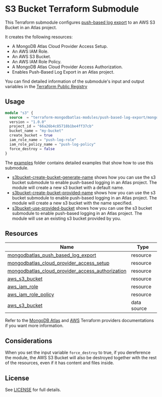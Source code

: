 # S3 Bucket Terraform Submodule

This Terraform submodule configures [push-based log export](https://www.mongodb.com/docs/atlas/push-logs/) to an AWS S3 Bucket in an Atlas project. 

It creates the following resources:

- A MongoDB Atlas Cloud Provider Access Setup.
- An AWS IAM Role.
- An AWS S3 Bucket.
- An AWS IAM Role Policy.
- A MongoDB Atlas Cloud Provider Access Authorization.
- Enables Push-Based Log Export in an Atlas project.

You can find detailed information of the submodule's input and output variables in the [Terraform Public Registry]()

## Usage 

```terraform
module "s3" {
  source  = "terraform-mongodbatlas-modules/push-based-log-export/mongodbatlas//modules/s3_bucket"
  version = "1.0.0"
  project_id = "66a26b4c85718b1be4ff37cb"
  bucket_name = "my-bucket"
  create_bucket = true
  iam_role_name = "push-log-role"
  iam_role_policy_name = "push-log-policy"
  force_destroy = false
}
```

The [examples](https://github.com/terraform-mongodbatlas-modules/terraform-mongodbatlas-push-based-log-export/tree/main/examples) folder contains detailed examples that show how to use this submodule.

- [s3bucket-create-bucket-generate-name](https://github.com/terraform-mongodbatlas-modules/terraform-mongodbatlas-push-based-log-export/tree/main/examples/s3bucket-create-bucket-generate-name) shows how you can use the s3 bucket submodule to enable push-based logging in an Atlas project. The module will create a new s3 bucket with a default name.
- [s3bucket-create-bucket-provided-name](https://github.com/terraform-mongodbatlas-modules/terraform-mongodbatlas-push-based-log-export/tree/main/examples/s3bucket-create-bucket-provided-name) shows how you can use the s3 bucket submodule to enable push-based logging in an Atlas project. The module will create a new s3 bucket with the name specified.
- [s3bucket-use-provided-bucket](https://github.com/terraform-mongodbatlas-modules/terraform-mongodbatlas-push-based-log-export/tree/main/examples/s3bucket-use-provided-bucket) shows how you can use the s3 bucket submodule to enable push-based logging in an Atlas project. The module will use an existing s3 bucket provided by you.

## Resources

| Name | Type |
|------|------|
| [mongodbatlas_push_based_log_export](https://registry.terraform.io/providers/mongodb/mongodbatlas/latest/docs/resources/push_based_log_export) | resource |
| [mongodbatlas_cloud_provider_access_setup](https://registry.terraform.io/providers/mongodb/mongodbatlas/latest/docs/resources/cloud_provider_access#mongodbatlas_cloud_provider_access_setup) | resource |
| [mongodbatlas_cloud_provider_access_authorization](https://registry.terraform.io/providers/mongodb/mongodbatlas/latest/docs/resources/cloud_provider_access#mongodbatlas_cloud_provider_access_authorization) | resource |
| [aws_s3_bucket](https://registry.terraform.io/providers/hashicorp/aws/latest/docs/resources/s3_bucket) | resource |
| [aws_iam_role](https://registry.terraform.io/providers/hashicorp/aws/latest/docs/resources/iam_role) | resource |
| [aws_iam_role_policy](https://registry.terraform.io/providers/hashicorp/aws/latest/docs/resources/iam_role_policy) | resource |
| [aws_s3_bucket](https://registry.terraform.io/providers/hashicorp/aws/latest/docs/data-sources/s3_bucket) | data source | resource |

Refer to the [MongoDB Atlas](https://registry.terraform.io/providers/mongodb/mongodbatlas/latest/docs) and [AWS](https://registry.terraform.io/providers/hashicorp/aws/latest/docs) Terraform providers documentations if you want more information.

## Considerations

When you set the input variable `force_destroy` to true, if you dereference the module, the AWS S3 Bucket will also be destroyed together with the rest of the resources, even if it has content and files inside.


## License

See [LICENSE](https://github.com/terraform-mongodbatlas-modules/terraform-mongodbatlas-push-based-log-export/blob/main/LICENSE) for full details.
